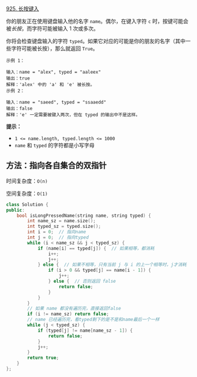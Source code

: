 [925. 长按键入](https://leetcode-cn.com/problems/long-pressed-name/)

你的朋友正在使用键盘输入他的名字 `name`。偶尔，在键入字符 `c` 时，按键可能会被*长按*，而字符可能被输入 1 次或多次。

你将会检查键盘输入的字符 `typed`。如果它对应的可能是你的朋友的名字（其中一些字符可能被长按），那么就返回 `True`。

```
示例 1：

输入：name = "alex", typed = "aaleex"
输出：true
解释：'alex' 中的 'a' 和 'e' 被长按。
示例 2：

输入：name = "saeed", typed = "ssaaedd"
输出：false
解释：'e' 一定需要被键入两次，但在 typed 的输出中不是这样。

```

**提示：**

- `1 <= name.length, typed.length <= 1000`
- `name` 和 `typed` 的字符都是小写字母

## 方法：指向各自集合的双指针

时间复杂度：`O(n)`

空间复杂度：`O(1)`

```c++
class Solution {
public:
    bool isLongPressedName(string name, string typed) {
        int name_sz = name.size();
        int typed_sz = typed.size();
        int i = 0;  // 指向name
        int j = 0;  // 指向typed
        while (i < name_sz && j < typed_sz) {
            if (name[i] == typed[j]) {  // 如果相等，都消耗
                i++;
                j++;
            } else {  // 如果不相等，只有当前 j 与 i 的上一个相等时，j才消耗
                if (i > 0 && typed[j] == name[i - 1]) {
                    j++;
                } else {  // 否则返回 false
                    return false;
                }
            }
        }
        // 如果 name 都没有遍历完，直接返回false
        if (i != name_sz) return false;
        // name 已经遍历完，看typed剩下的是不是和name最后一个一样
        while (j < typed_sz) {
            if (typed[j] != name[name_sz - 1]) {
                return false;
            }
            j++;
        }
        return true;
    }
};

```